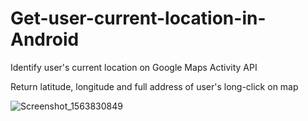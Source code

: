 # Get-user-current-location-in-Android
Identify user's current location on Google Maps Activity API

Return latitude, longitude and full address of user's long-click on map

![Screenshot_1563830849](https://user-images.githubusercontent.com/49819696/61666685-c5ce8600-ac9d-11e9-922b-4d11a238507d.png)

